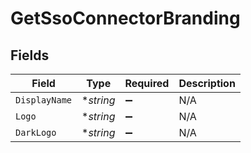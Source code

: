 # GetSsoConnectorBranding


## Fields

| Field              | Type               | Required           | Description        |
| ------------------ | ------------------ | ------------------ | ------------------ |
| `DisplayName`      | **string*          | :heavy_minus_sign: | N/A                |
| `Logo`             | **string*          | :heavy_minus_sign: | N/A                |
| `DarkLogo`         | **string*          | :heavy_minus_sign: | N/A                |